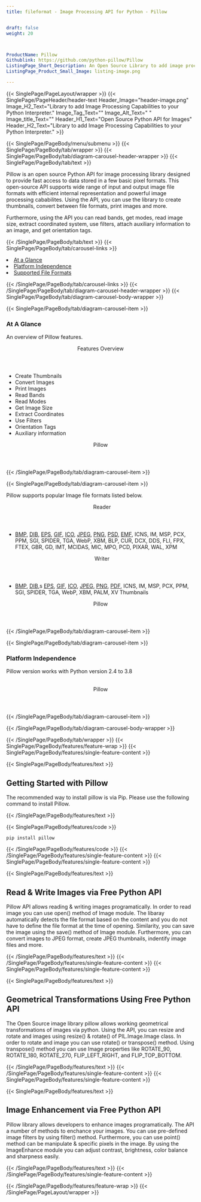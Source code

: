 ```yaml
---
title: fileformat - Image Processing API for Python - Pillow


draft: false
weight: 20



ProductName: Pillow
Githublink: https://github.com/python-pillow/Pillow
ListingPage_Short_Description: An Open Source Library to add image processing capabilities to your Python interpreter.
ListingPage_Product_Small_Image: listing-image.png 

---
```


{{< SinglePage/PageLayout/wrapper >}}
{{< SinglePage/PageHeader/header-text
Header_Image="header-image.png"
Image_H2_Text="Library to add Image Processing Capabilities to your Python Interpreter."
Image_Tag_Text=""
Image_Alt_Text=" "
Image_title_Text=""
Header_H1_Text="Open Source Python API for Images"
Header_H2_Text="Library to add Image Processing Capabilities to your Python Interpreter." >}}

{{< SinglePage/PageBody/menu/submenu >}}
{{< SinglePage/PageBody/tab/wrapper >}}
{{< SinglePage/PageBody/tab/diagram-carousel-header-wrapper >}}
{{< SinglePage/PageBody/tab/text >}}



<p>Pillow is an open source Python API for image processing library designed to provide fast access to data stored in a few basic pixel formats. This open-source API supports wide range of input and output image file formats with efficient internal representation and powerful image processing cababilites. Using the API, you can use the library to create thumbnails, convert between file formats, print images and more.</p>
<p>Furthermore, using the API you can read bands, get modes, read image size, extract coordinated system, use filters, attach auxiliary information to an image, and get orientation tags.</p>

{{< /SinglePage/PageBody/tab/text >}}
{{< SinglePage/PageBody/tab/carousel-links >}}

<li data-target="#diagramcarousel" data-slide-to="0"><a href="#">At a Glance</a></li>
<li data-target="#diagramcarousel" data-slide-to="2"><a href="#">Platform Independence</a></li>
<li data-target="#diagramcarousel" data-slide-to="1"><a class="activetab" href="#">Supported File Formats</a></li>


{{< /SinglePage/PageBody/tab/carousel-links >}}
{{< /SinglePage/PageBody/tab/diagram-carousel-header-wrapper >}}
{{< SinglePage/PageBody/tab/diagram-carousel-body-wrapper >}}

{{< SinglePage/PageBody/tab/diagram-carousel-item >}}
<h3>At A Glance</h3>
<p>An overview of Pillow features.</p>
<div class="diagram1 d1-poi">
<div class="d1-row">
<div class="d1-col d1-left"><header>Features Overview</header>
<ul>
<li>Create Thumbnails</li>
<li>Convert Images</li>
<li>Print Images</li>
<li>Read Bands</li>
<li>Read Modes</li>
<li>Get Image Size</li>
<li>Extract Coordinates</li>
<li>Use Filters</li>
<li>Orientation Tags</li>
<li>Auxiliary information</li>
</ul>
</div>
</div>
<div class="d1-logo" style="border: none;"><header>Pillow</header><footer><small></small></footer></div>
<!--/logo--></div>
<!--/diagram1-->
{{< /SinglePage/PageBody/tab/diagram-carousel-item >}}

{{< SinglePage/PageBody/tab/diagram-carousel-item >}}
<p>Pillow supports popular Image file formats listed below.</p>
<div class="diagram1 d2  d1-poi">
<div class="d1-row">
<div class="d1-col d1-left"><header><i class="fa fa-arrows-v "> </i> Reader</header>
<ul>
<li><a href="https://docs.fileformat.com/image/bmp/">BMP</a>, <a href="https://docs.fileformat.com/image/dib/">DIB</a>, 
<a href="https://docs.fileformat.com/page-description-language/eps/">EPS</a>, 
<a href="https://docs.fileformat.com/image/gif/">GIF</a>, 
<a href="https://docs.fileformat.com/image/ico/">ICO</a>, 
<a href="https://docs.fileformat.com/image/jpeg/">JPEG</a>, 
<a href="https://docs.fileformat.com/image/png/">PNG</a>,
<a href="https://docs.fileformat.com/image/psd/">PSD</a>,
<a href="https://docs.fileformat.com/image/wmf/">EMF</a>,  
  ICNS, IM, MSP, PCX, PPM, SGI, SPIDER, TGA, WebP, XBM, BLP, CUR, DCX, DDS, FLI, FPX, FTEX, GBR, GD, IMT, MCIDAS, MIC, MPO, PCD, PIXAR, WAL, XPM
</li>
</ul>
</div>
<!--/left-->
<div class="d1-col d1-right"><header><i class="fa  fa-long-arrow-down"> </i> Writer</header>
<ul>
<li>
<a href="https://docs.fileformat.com/image/bmp/">BMP</a>, 
<a href="https://docs.fileformat.com/image/dib/">DIB</a>,s
 <a href="https://docs.fileformat.com/page-description-language/eps/">EPS</a>, 
 <a href="https://docs.fileformat.com/image/gif/">GIF</a>, 
 <a href="https://docs.fileformat.com/image/ico/">ICO</a>, 
 <a href="https://docs.fileformat.com/image/jpeg/">JPEG</a>, 
 <a href="https://docs.fileformat.com/image/png/">PNG</a>,  
 <a href="https://docs.fileformat.com/pdf/">PDF</a>, 
 ICNS, IM, MSP, PCX, PPM, SGI, SPIDER, TGA, WebP, XBM, PALM, XV Thumbnails
 </li>
</ul>
</div>
<!--/right--></div>
<!--/row-->
<div class="d1-logo" style="border: none;"><header>Pillow</header><footer><small></small></footer></div>
<!--/logo--></div>
<!--/diagram2-->
{{< /SinglePage/PageBody/tab/diagram-carousel-item >}}

{{< SinglePage/PageBody/tab/diagram-carousel-item >}}
<h3>Platform Independence</h3>
<p>Pillow version works with Python version 2.4 to 3.8</p>
<div class="diagram1 d1-oi">
<div class="d1-row"><!--/left-->
<div class="d1-col d1-right"> </div>
<!--/right--></div>
<!--/row-->
<div class="d1-logo" style="border: none;"><header>Pillow</header><footer><small></small></footer></div>
<!--/logo--></div>
<!--/diagram2 -->
{{< /SinglePage/PageBody/tab/diagram-carousel-item >}}

{{< /SinglePage/PageBody/tab/diagram-carousel-body-wrapper >}}

{{< /SinglePage/PageBody/tab/wrapper >}}
{{< SinglePage/PageBody/features/feature-wrap >}}
{{< SinglePage/PageBody/features/single-feature-content >}}

{{< SinglePage/PageBody/features/text >}}
<h2 class="h2title">Getting Started with Pillow</h2>
<p>The recommended way to install pillow is via Pip. Please use the following command to install Pillow.</p>
{{< /SinglePage/PageBody/features/text >}}

{{< SinglePage/PageBody/features/code >}}
<pre><code class="html">pip install pillow</code></pre>


{{< /SinglePage/PageBody/features/code >}}
{{< /SinglePage/PageBody/features/single-feature-content >}}
{{< SinglePage/PageBody/features/single-feature-content >}}

{{< SinglePage/PageBody/features/text >}}
<h2 class="h2title">Read & Write Images via Free Python API</h2>
<p>Pillow API allows reading & writing images programatically. In order to read image you can use open() method of Image module. The libaray automatically detects the file format based on the content and you do not have to define the file format at the time of opening. Similarity, you can save the image using the save() method of Image module. Furthermore, you can convert images to JPEG format, create JPEG thumbnails, indentify image files and more.</p>

{{< /SinglePage/PageBody/features/text >}}
{{< /SinglePage/PageBody/features/single-feature-content >}}
{{< SinglePage/PageBody/features/single-feature-content >}}

{{< SinglePage/PageBody/features/text >}}
<h2 class="h2title">Geometrical Transformations Using Free Python API</h2>
<p>The Open Source image library pillow allows working geometrical transformations of images via python. Using the API, you can resize and rotate and images using resize() & rotate() of PIL.Image.Image class. In order to rotate and image you can use rotate() or transpose() method. Using transpose() method you can use Image properties like ROTATE_90, ROTATE_180, ROTATE_270, FLIP_LEFT_RIGHT, and FLIP_TOP_BOTTOM.</p>

{{< /SinglePage/PageBody/features/text >}}
{{< /SinglePage/PageBody/features/single-feature-content >}}
{{< SinglePage/PageBody/features/single-feature-content >}}

{{< SinglePage/PageBody/features/text >}}
<h2 class="h2title">Image Enhancement via Free Python API</h2>
<p>Pillow library allows developers to enhance images programatically. The API a number of methods to enchance your images. You can use pre-defined image filters by using filter() method. Furthermore, you can use point() method can be manipulate & specific pixels in the image. By using the ImageEnhance module you can adjust contrast, brightness, color balance and sharpness easily.</p>

{{< /SinglePage/PageBody/features/text >}}
{{< /SinglePage/PageBody/features/single-feature-content >}}

{{< /SinglePage/PageBody/features/feature-wrap >}}
{{< /SinglePage/PageLayout/wrapper >}}
